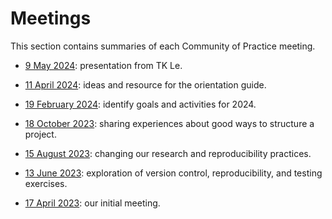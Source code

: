 # Meetings

This section contains summaries of each Community of Practice meeting.

- [9 May 2024](2024-05-09.md): presentation from TK Le.

- [11 April 2024](2024-04-11.md): ideas and resource for the orientation guide.

- [19 February 2024](2024-02-19.md): identify goals and activities for 2024.

- [18 October 2023](2023-10-18.md): sharing experiences about good ways to structure a project.

- [15 August 2023](2023-08-15.md): changing our research and reproducibility practices.

- [13 June 2023](2023-06-13.md): exploration of version control, reproducibility, and testing exercises.

- [17 April 2023](2023-04-17.md): our initial meeting.
